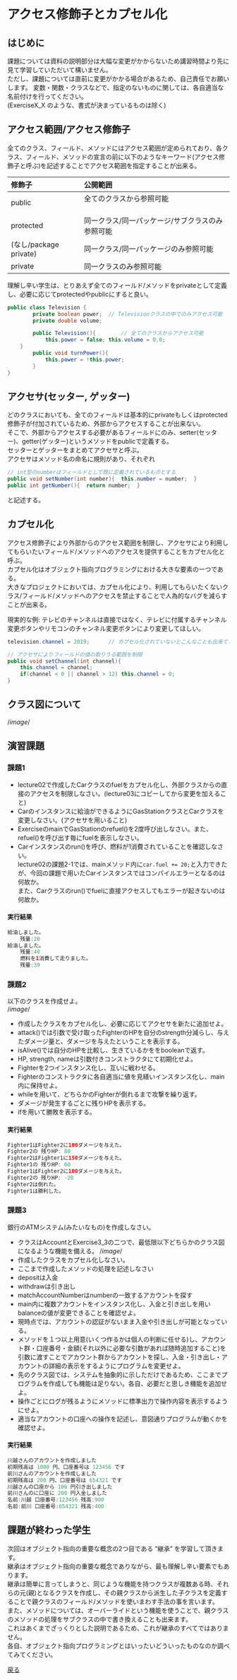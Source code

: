 # アクセス修飾子とカプセル化

## はじめに

課題については資料の説明部分は大幅な変更がかからないため講習時間より先に見て学習していただいて構いません。  
ただし、課題については直前に変更がかかる場合があるため、自己責任でお願いします。 
変数・関数・クラスなどで、指定のないものに関しては、各自適当な名前付けを行ってください。  
(ExerciseX_X のような、書式が決まっているものは除く)  


## アクセス範囲/アクセス修飾子

全てのクラス、フィールド、メソッドにはアクセス範囲が定められており、各クラス、フィールド、メソッドの宣言の前に以下のようなキーワード(アクセス修飾子と呼ぶ)を記述することでアクセス範囲を指定することが出来る。  

|修飾子                 |公開範囲                                    |
|:---------------------|:-------------------------------------------|
|public                |全てのクラスから参照可能  　　　　　　　　　　  |
|protected             |同一クラス/同一パッケージ/サブクラスのみ参照可能|
|(なし/package private)|同一クラス/同一パッケージのみ参照可能           |
|private               |同一クラスのみ参照可能                        |

理解し辛い学生は、とりあえず全てのフィールド/メソッドをprivateとして定義し、必要に応じてprotectedやpublicにすると良い。  

```java
public class Television {
		private boolean power;	// Televisionクラスの中でのみアクセス可能
		private double volume;

		public Television(){		// 全てのクラスからアクセス可能
			this.power = false;	this.volume = 0.0;
    }	
		public void turnPower(){
			this.power = !this.power;
		}
}
```


## アクセサ(セッター, ゲッター)

どのクラスにおいても、全てのフィールドは基本的にprivateもしくはprotected修飾子が付加されているため、外部からアクセスすることが出来ない。  
そこで、外部からアクセスする必要があるフィールドにのみ、setter(セッター)、getter(ゲッター)というメソッドをpublicで定義する。  
セッターとゲッターをまとめてアクセサと呼ぶ。  
アクセサはメソッド名の命名に規則があり、それぞれ  

```java
// int型のnumberはフィールドとして既に定義されているものとする
public void setNumber(int number){  this.number = number;  }
public int getNumber(){  return number;  }
```

と記述する。  


## カプセル化

アクセス修飾子により外部からのアクセス範囲を制限し、アクセサにより利用してもらいたいフィールド/メソッドへのアクセスを提供することをカプセル化と呼ぶ。  
カプセル化はオブジェクト指向プログラミングにおける大きな要素の一つである。  
大きなプロジェクトにおいては、カプセル化により、利用してもらいたくないクラス/フィールド/メソッドへのアクセスを禁止することで人為的なバグを減らすことが出来る。  

現実的な例:
	テレビのチャンネルは直接ではなく、テレビに付属するチャンネル変更ボタンやリモコンのチャンネル変更ボタンにより変更してほしい。  

```java
television.channel = 2019;		// カプセル化されていないとこんなことも出来てしまう

// アクセサによりフィールドの値の取りうる範囲を制限
public void setChannel(int channel){
	this.channel = channel;
	if(channel < 0 || channel > 12) this.channel = 0;
}
```


## クラス図について

/*image*/

## 演習課題

### 課題1

* lecture02で作成したCarクラスのfuelをカプセル化し、外部クラスからの直接のアクセスを制限しなさい。(lecture03にコピーしてから変更を加えること)
* Carのインスタンスに給油ができるようにGasStationクラスとCarクラスを変更しなさい。(アクセサを用いること)
* ExerciseのmainでGasStationのrefuel()を2度呼び出しなさい。また、refuel()を呼び出す毎にfuelを表示しなさい。
* Carインスタンスのrun()を呼び、燃料が1消費されていることを確認しなさい。  
lecture02の課題2-1では、mainメソッド内に`car.fuel += 20;`と入力できたが、今回の課題で用いたCarインスタンスではコンパイルエラーとなるのは何故か。  
また、Carクラスのrun()でfuelに直接アクセスしてもエラーが起きないのは何故か。

#### 実行結果


```java
給油しました。
	残量:20
給油しました。
	残量:40
	燃料を1消費して走りました。
	残量:39
```


### 課題2

以下のクラスを作成せよ。  
/*image*/
* 作成したクラスをカプセル化し、必要に応じてアクセサを新たに追加せよ。
* attack()では引数で受け取ったFighterのHPを自分のstrength分減らし、与えたダメージ量と、ダメージを与えたということを表示する。
* isAlive()では自分のHPを比較し、生きているかををbooleanで返す。
* HP, strength, nameは引数付きコンストラクタにて初期化せよ。
* Fighterを2つインスタンス化し、互いに戦わせる。
* Fighterのコンストラクタに各自適当に値を見繕いインスタンス化し、main内に保持せよ。
* whileを用いて、どちらかのFighterが倒れるまで攻撃を繰り返す。
* ダメージが発生するごとに残りHPを表示する。
* ifを用いて勝敗を表示する。

#### 実行結果


```java
Fighter1はFighter2に100ダメージを与えた。
Fighter2の 残りHP: 80
Fighter2はFighter1に150ダメージを与えた。
Fighter1の 残りHP: 60
Fighter1はFighter2に100ダメージを与えた。
Fighter2の 残りHP: -20
Fighter2は倒れた。
Fighter1は勝利した。
```


### 課題3

銀行のATMシステム(みたいなもの)を作成しなさい。  
* クラスはAccountとExercise3_3の二つで、最低限以下どちらかのクラス図になるような機能を備える。
/*image*/
* 作成したクラスをカプセル化しなさい。
* ここまで作成したメソッドの処理を記述しなさい
* depositは入金
* withdrawは引き出し
* matchAccountNumberはnumberの一致するアカウントを探す
* main内に複数アカウントをインスタンス化し、入金と引き出しを用いbalanceの値が変更できることを確認せよ。
* 現時点では、アカウントの認証がないまま入金や引き出しが可能となっている。
* メソッドを１つ以上用意(いくつ作るかは個人の判断に任せる)し、アカウント群・口座番号・金額(それ以外に必要な引数があれば随時追加すること)を引数に渡すことでアカウント群からアカウントを探し、入金・引き出し・アカウントの詳細の表示をするようにプログラムを変更せよ。
* 先のクラス図では、システムを抽象的に示しただけであるため、ここまでプログラムを作成しても機能は足りない。各自、必要だと思しき機能を追加せよ。
* 操作ごとにログが残るようにメソッドに標準出力で操作内容を表示するようにせよ。
* 適当なアカウントの口座への操作を記述し、意図通りプログラムが動くかを確認せよ。

#### 実行結果

```java
川越さんのアカウントを作成しました
初期残高は 1000 円、口座番号は 123456 です
前川さんのアカウントを作成しました
初期残高は 200 円、口座番号は 654321 です
川越さんの口座から 100 円引き出しました
前川さんのに口座に 200 円入金しました
名前:川越 口座番号:123456 残高:900
名前:前川 口座番号:654321 残高:400
```


## 課題が終わった学生

次回はオブジェクト指向の重要な概念の2つ目である “継承” を学習して頂きます。  
継承はオブジェクト指向の重要な概念でありながら、最も理解し辛い要素でもあります。  
継承は簡単に言ってしまうと、同じような機能を持つクラスが複数ある時、それらの元(親)となるクラスを作成し、その親クラスから派生した子クラスを定義することで親クラスのフィールド/メソッドを使いまわす手法の事を言います。  
また、メソッドについては、オーバーライドという機能を使うことで、親クラスのメソッドの処理をサブクラスの中で書き換えることも出来ます。  
これはあくまでざっくりとした説明であるため、これが継承のすべてではありません。  
各自、オブジェクト指向プログラミングとはいったいどういったものなのか調べてみてください。  

[戻る](../README.md)
